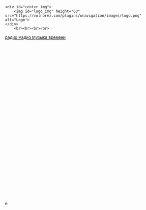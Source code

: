 
<!DOCTYPE html>
<html>
<head>
    <meta charset="utf-8">
    <title>Radio</title>
    <link rel="stylesheet" type="text/css" href="" />
    <script type="text/javascript" src=""></script>
<style>	
body {
	font-family: sans-serif;
 	background:  no-repeat center center fixed; 
	background-image: url(https://volnorez.com/static/background/842713/5903a503.jpg); /* Путь к фоновому изображению */
        -webkit-background-size: cover;
        -moz-background-size: cover;
        -o-background-size: cover;
        background-size: cover;
}

#window{
    display: none;
    width: 200px;
    height: 20px;

    background-color: #323B55; 
    border-radius: 20px;
    float: right;
    top: 1%;

    font-family: sans-serif;
    color: white;
}    
    a {color:white;}
    a:hover { color:white;}
#center_img{
 	 float: left;
    position: relative;
    left: 50%;
 }
 #logo_img{
 	float: left;
    position: relative;
    left: -50%;
    

 }
</style>


</head>


    <div id="center_img">
        <img id="logo_img" height="63" src="https://volnorez.com/plugins/wnavigation/images/logo.png" alt="Logo">
    </div>
        <br><br><br><br>
	
<div id="vplayer001d97f5"style="width:796px;height:45px; margin: auto;">
<a href="http://volnorez.com/radio-muzyka-vremeni" title="радио Радио Музыка времени">радио Радио Музыка времени</a>
<script async type="text/javascript" src="//volnorez.com/plugins/jscode/player_js/001d97f5/%7B%22autoplay%22%3Atrue%2C%22share%22%3A%22local%22%2C%22skin%22%3A%22default%22%2C%22style%22%3A%7B%7D%7D"></script>
</div>
<div id="volnorez_chat" style="width:796px;height:498px; margin: auto;" data-code="001d97f5" data-skin-params="'panel_clr':'248,248,248','msgbg_clr':'243,243,243','ib_clr':'226,226,226','label_clr':'109,109,109'" data-skin="default">
	<script async type="text/javascript" src="//volnorez.com/plugins/jscode/chat_js"></script>
</div>

 
            
            
            
        
    
</body>

</html>
e
